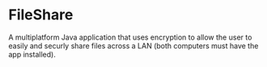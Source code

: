 # FileShare
A multiplatform Java application that uses encryption to allow the user 
to easily and securly share files across a LAN (both computers must have
the app installed).

